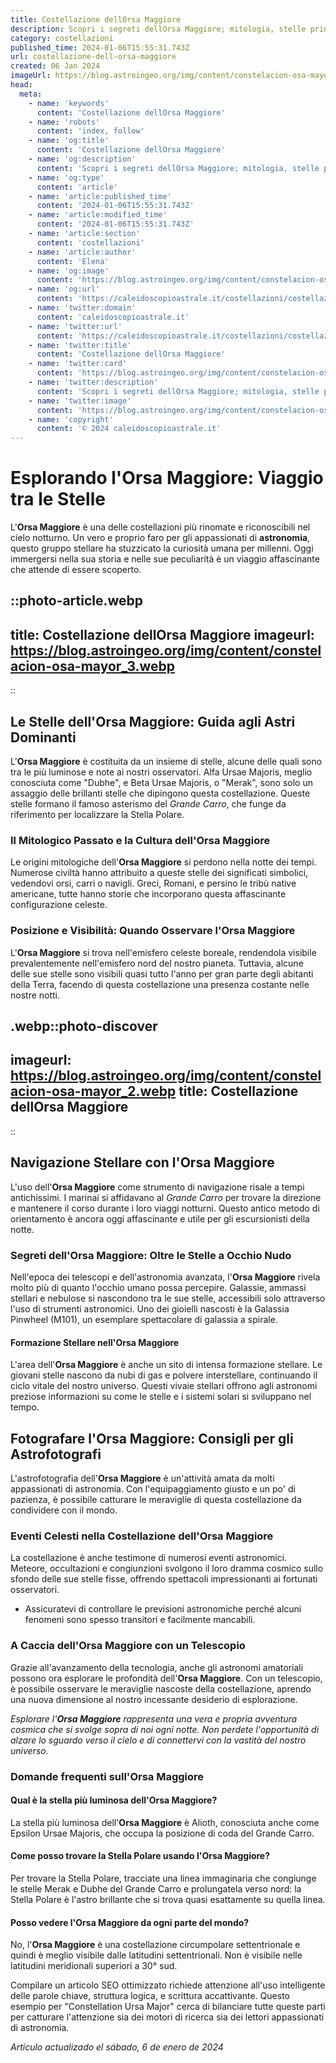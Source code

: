 ```yaml
---
title: Costellazione dellOrsa Maggiore
description: Scopri i segreti dellOrsa Maggiore; mitologia, stelle principali e come trovarla nel cielo notturno. Avventura celeste ti aspetta!
category: costellazioni
published_time: 2024-01-06T15:55:31.743Z
url: costellazione-dell-orsa-maggiore
created: 06 Jan 2024
imageUrl: https://blog.astroingeo.org/img/content/constelacion-osa-mayor_3.webp
head:
  meta:
    - name: 'keywords'
      content: 'Costellazione dellOrsa Maggiore'
    - name: 'robots'
      content: 'index, follow'
    - name: 'og:title'
      content: 'Costellazione dellOrsa Maggiore'
    - name: 'og:description'
      content: 'Scopri i segreti dellOrsa Maggiore; mitologia, stelle principali e come trovarla nel cielo notturno. Avventura celeste ti aspetta!'
    - name: 'og:type'
      content: 'article'
    - name: 'article:published_time'
      content: '2024-01-06T15:55:31.743Z'
    - name: 'article:modified_time'
      content: '2024-01-06T15:55:31.743Z'
    - name: 'article:section'
      content: 'costellazioni'
    - name: 'article:author'
      content: 'Elena'
    - name: 'og:image'
      content: 'https://blog.astroingeo.org/img/content/constelacion-osa-mayor_3.webp'
    - name: 'og:url'
      content: 'https://caleidoscopioastrale.it/costellazioni/costellazione-dell-orsa-maggiore'
    - name: 'twitter:domain'
      content: 'caleidoscopioastrale.it'
    - name: 'twitter:url'
      content: 'https://caleidoscopioastrale.it/costellazioni/costellazione-dell-orsa-maggiore'
    - name: 'twitter:title'
      content: 'Costellazione dellOrsa Maggiore'
    - name: 'twitter:card'
      content: 'https://blog.astroingeo.org/img/content/constelacion-osa-mayor_3.webp'
    - name: 'twitter:description'
      content: 'Scopri i segreti dellOrsa Maggiore; mitologia, stelle principali e come trovarla nel cielo notturno. Avventura celeste ti aspetta!'
    - name: 'twitter:image'
      content: 'https://blog.astroingeo.org/img/content/constelacion-osa-mayor_3.webp'
    - name: 'copyright'
      content: '© 2024 caleidoscopioastrale.it'
---
```

# Esplorando l'Orsa Maggiore: Viaggio tra le Stelle

L'**Orsa Maggiore** è una delle costellazioni più rinomate e riconoscibili nel cielo notturno. Un vero e proprio faro per gli appassionati di **astronomia**, questo gruppo stellare ha stuzzicato la curiosità umana per millenni. Oggi immergersi nella sua storia e nelle sue peculiarità è un viaggio affascinante che attende di essere scoperto.

::photo-article.webp
---
title: Costellazione dellOrsa Maggiore
imageurl: https://blog.astroingeo.org/img/content/constelacion-osa-mayor_3.webp
---
::

## Le Stelle dell'Orsa Maggiore: Guida agli Astri Dominanti

L'**Orsa Maggiore** è costituita da un insieme di stelle, alcune delle quali sono tra le più luminose e note ai nostri osservatori. Alfa Ursae Majoris, meglio conosciuta come "Dubhe", e Beta Ursae Majoris, o "Merak", sono solo un assaggio delle brillanti stelle che dipingono questa costellazione. Queste stelle formano il famoso asterismo del *Grande Carro*, che funge da riferimento per localizzare la Stella Polare.

### Il Mitologico Passato e la Cultura dell'Orsa Maggiore

Le origini mitologiche dell'**Orsa Maggiore** si perdono nella notte dei tempi. Numerose civiltà hanno attribuito a queste stelle dei significati simbolici, vedendovi orsi, carri o navigli. Greci, Romani, e persino le tribù native americane, tutte hanno storie che incorporano questa affascinante configurazione celeste.

### Posizione e Visibilità: Quando Osservare l'Orsa Maggiore

L'**Orsa Maggiore** si trova nell'emisfero celeste boreale, rendendola visibile prevalentemente nell'emisfero nord del nostro pianeta. Tuttavia, alcune delle sue stelle sono visibili quasi tutto l'anno per gran parte degli abitanti della Terra, facendo di questa costellazione una presenza costante nelle nostre notti.

.webp::photo-discover
---
imageurl: https://blog.astroingeo.org/img/content/constelacion-osa-mayor_2.webp
title: Costellazione dellOrsa Maggiore
---
::

## Navigazione Stellare con l'Orsa Maggiore

L'uso dell'**Orsa Maggiore** come strumento di navigazione risale a tempi antichissimi. I marinai si affidavano al *Grande Carro* per trovare la direzione e mantenere il corso durante i loro viaggi notturni. Questo antico metodo di orientamento è ancora oggi affascinante e utile per gli escursionisti della notte.

### Segreti dell'Orsa Maggiore: Oltre le Stelle a Occhio Nudo

Nell'epoca dei telescopi e dell'astronomia avanzata, l'**Orsa Maggiore** rivela molto più di quanto l'occhio umano possa percepire. Galassie, ammassi stellari e nebulose si nascondono tra le sue stelle, accessibili solo attraverso l'uso di strumenti astronomici. Uno dei gioielli nascosti è la Galassia Pinwheel (M101), un esemplare spettacolare di galassia a spirale.

#### Formazione Stellare nell'Orsa Maggiore

L'area dell'**Orsa Maggiore** è anche un sito di intensa formazione stellare. Le giovani stelle nascono da nubi di gas e polvere interstellare, continuando il ciclo vitale del nostro universo. Questi vivaie stellari offrono agli astronomi preziose informazioni su come le stelle e i sistemi solari si sviluppano nel tempo.

## Fotografare l'Orsa Maggiore: Consigli per gli Astrofotografi

L'astrofotografia dell'**Orsa Maggiore** è un'attività amata da molti appassionati di astronomia. Con l'equipaggiamento giusto e un po' di pazienza, è possibile catturare le meraviglie di questa costellazione da condividere con il mondo.

### Eventi Celesti nella Costellazione dell'Orsa Maggiore

La costellazione è anche testimone di numerosi eventi astronomici. Meteore, occultazioni e congiunzioni svolgono il loro dramma cosmico sullo sfondo delle sue stelle fisse, offrendo spettacoli impressionanti ai fortunati osservatori.

* Assicuratevi di controllare le previsioni astronomiche perché alcuni fenomeni sono spesso transitori e facilmente mancabili.

### A Caccia dell'Orsa Maggiore con un Telescopio

Grazie all'avanzamento della tecnologia, anche gli astronomi amatoriali possono ora esplorare le profondità dell'**Orsa Maggiore**. Con un telescopio, è possibile osservare le meraviglie nascoste della costellazione, aprendo una nuova dimensione al nostro incessante desiderio di esplorazione.

_Esplorare l'**Orsa Maggiore** rappresenta una vera e propria avventura cosmica che si svolge sopra di noi ogni notte. Non perdete l'opportunità di alzare lo sguardo verso il cielo e di connettervi con la vastità del nostro universo._

### Domande frequenti sull'Orsa Maggiore

#### Qual è la stella più luminosa dell'Orsa Maggiore?
La stella più luminosa dell'**Orsa Maggiore** è Alioth, conosciuta anche come Epsilon Ursae Majoris, che occupa la posizione di coda del Grande Carro.

#### Come posso trovare la Stella Polare usando l'Orsa Maggiore?
Per trovare la Stella Polare, tracciate una linea immaginaria che congiunge le stelle Merak e Dubhe del Grande Carro e prolungatela verso nord: la Stella Polare è l'astro brillante che si trova quasi esattamente su quella linea.

#### Posso vedere l'Orsa Maggiore da ogni parte del mondo?
No, l'**Orsa Maggiore** è una costellazione circumpolare settentrionale e quindi è meglio visibile dalle latitudini settentrionali. Non è visibile nelle latitudini meridionali superiori a 30° sud.

Compilare un articolo SEO ottimizzato richiede attenzione all'uso intelligente delle parole chiave, struttura logica, e scrittura accattivante. Questo esempio per "Constellation Ursa Major" cerca di bilanciare tutte queste parti per catturare l'attenzione sia dei motori di ricerca sia dei lettori appassionati di astronomia.

_Artículo actualizado el sábado, 6 de enero de 2024_